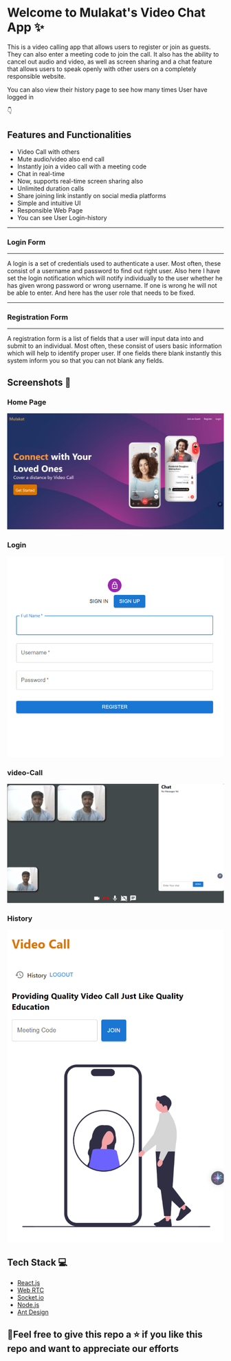 # Welcome to Mulakat's Video Chat App ✨





This is a video calling app that allows users to register or join as guests. They can also enter a meeting code to join the call. It also has the ability to cancel out audio and video, as well as screen sharing and a chat feature that allows users to speak openly with other users on a completely responsible website.

 You can also view their history page to see how many times User have logged in 




👇
## Features and Functionalities

- Video Call with others
- Mute audio/video also end call
- Instantly join a video call with a meeting code
- Chat in real-time
-  Now, supports real-time screen sharing also 
- Unlimited duration calls
- Share joining link instantly on social media platforms
- Simple and intuitive UI
- Responsible Web Page
- You can see User Login-history
  

___________________
### Login Form
___________________

A login is a set of credentials used to authenticate a user. Most often, these consist of a username and password to find out right user. Also here I have set the login notification which will notify individually to the user whether he has given wrong password or wrong username. If one is wrong he will not be able to enter. And here has the user role that needs to be fixed.

____________________
### Registration Form
____________________

A registration form is a list of fields that a user will input data into and submit to an individual. Most often, these consist of users basic information which will help to identify proper user. If one fields there blank instantly this system inform you so that you can not blank any fields. 

## Screenshots 📸

### Home Page


![landing Page](https://github.com/akhand55/video-call/blob/f38681593f029de4a8d7cfb31739b2edabed0653/images/Screenshot%202025-02-01%20001401.png)

### Login

![Sign In/Sign Up](https://github.com/akhand55/video-call/blob/e33b42b03545220a4b5024c5f99145517242276d/images/Screenshot%202025-02-01%20001436.png)

### video-Call
![video call](https://github.com/akhand55/video-call/blob/e33b42b03545220a4b5024c5f99145517242276d/images/Screenshot%202025-02-01%20001806.png)



### History

![enter image description here](https://github.com/akhand55/video-call/blob/e33b42b03545220a4b5024c5f99145517242276d/images/Screenshot%202025-02-01%20001902.png)



## Tech Stack 💻

- [React.js](https://reactjs.org/)
- [Web RTC](https://github.com/webrtc)
- [Socket.io](https://socket.io/)
- [Node.js](https://nodejs.org/en/)
- [Ant Design](https://ant.design/)


## 🤩Feel free to give this repo a ⭐ if you like this repo and want to appreciate our efforts


